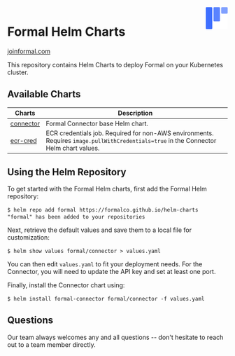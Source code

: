 <a href="https://joinformal.com">
    <img src=".github/formal_logo.svg" alt="Formal logo" title="Formal" align="right" height="50" />
</a>

# Formal Helm Charts

[joinformal.com](https://joinformal.com)

This repository contains Helm Charts to deploy Formal on your Kubernetes cluster.

## Available Charts

| Charts                        | Description                                                                                                                           |
|-------------------------------|---------------------------------------------------------------------------------------------------------------------------------------|
| [connector](charts/connector) | Formal Connector base Helm chart.                                                                                                     |
| [ecr-cred](charts/ecr-cred)   | ECR credentials job. Required for non-AWS environments. Requires `image.pullWithCredentials=true` in the Connector Helm chart values. |

## Using the Helm Repository

To get started with the Formal Helm charts, first add the Formal Helm repository:

```
$ helm repo add formal https://formalco.github.io/helm-charts
"formal" has been added to your repositories
```

Next, retrieve the default values and save them to a local file for
customization:

```
$ helm show values formal/connector > values.yaml
```

You can then edit `values.yaml` to fit your deployment needs. For the
Connector, you will need to update the API key and set at least one
port.

Finally, install the Connector chart using:

```
$ helm install formal-connector formal/connector -f values.yaml
```

## Questions

Our team always welcomes any and all questions -- don't hesitate to reach out to a team member directly.
